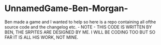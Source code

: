# UnnamedGame-Ben-Morgan-
Ben made a game and I wanted to help so here is a repo containing all ofthe source code and the changelog etc. - NOTE - THIS CODE IS WRITTEN BY BEN, THE SRPITES ARE DESIGNED BY ME. I WILL BE CODING TOO BUT SO FAR IT IS ALL HIS WORK, NOT MINE.
